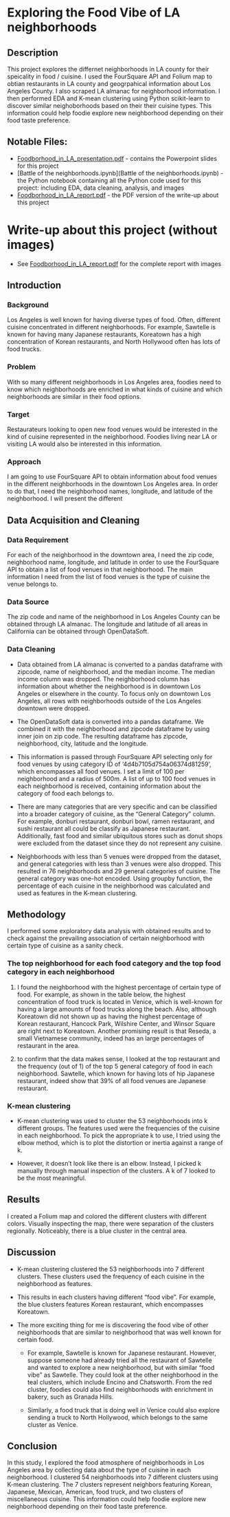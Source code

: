 # Exploring the Food Vibe of LA neighborhoods
## Description
This project explores the differnet neighborhoods in LA county for their speicality in food / cuisine. I used the FourSquare API and Folium map to obtian restaurants in LA county and geogrpahical information about Los Angeles County. I also scraped LA almanac for neighborhood information. I then performed EDA and K-mean clustering using Python scikit-learn to discover similar neighoborhoods based on their their cuisine types. This information could help foodie explore new neighborhood depending on their food taste preference.

## Notable Files:
* [Foodborhood_in_LA_presentation.pdf](Foodborhood_in_LA_presentation.pdf) - contains the Powerpoint slides for this project
* [Battle of the neighborhoods.ipynb](Battle of the neighborhoods.ipynb) - the Python notebook containing all the Python code used for this project: including EDA, data cleaning, analysis, and images
* [Foodborhood_in_LA_report.pdf](Foodborhood_in_LA_report.pdf) - the PDF version of the write-up about this project

# Write-up about this project (without images)
* See [Foodborhood_in_LA_report.pdf](Foodborhood_in_LA_report.pdf) for the complete report with images

## Introduction

### Background
Los Angeles is well known for having diverse types of food. Often, different cuisine concentrated in different neighborhoods. For example, Sawtelle is known for having many Japanese restaurants, Koreatown has a high concentration of Korean restaurants, and North Hollywood often has lots of food trucks. 
    
### Problem
With so many different neighborhoods in Los Angeles area, foodies need to know which neighborhoods are enriched in what kinds of cuisine and which neighborhoods are similar in their food options.

### Target
Restaurateurs looking to open new food venues would be interested in the kind of cuisine represented in the neighborhood. Foodies living near LA or visiting LA would also be interested in this information.
  
### Approach
I am going to use FourSquare API to obtain information about food venues in the different neighborhoods in the downtown Los Angeles area. In order to do that, I need the neighborhood names, longitude, and latitude of the neighborhood. I will present the different 
  
## Data Acquisition and Cleaning

### Data Requirement
For each of the neighborhood in the downtown area, I need the zip code, neighborhood name, longitude, and latitude in order to use the FourSquare API to obtain a list of food venues in that neighborhood. The main information I need from the list of food venues is the type of cuisine the venue belongs to.

### Data Source
The zip code and name of the neighborhood in Los Angeles County can be obtained through LA almanac. The longitude and latitude of all areas in California can be obtained through OpenDataSoft.
  
### Data Cleaning
- Data obtained from LA almanac is converted to a pandas dataframe with zipcode, name of neighborhood, and the median income. The median income column was dropped. The neighborhood column has information about whether the neighborhood is in downtown Los Angeles or elsewhere in the county. To focus only on downtown Los Angeles, all rows with neighborhoods outside of the Los Angeles downtown were dropped.
  
- The OpenDataSoft data is converted into a pandas dataframe. We combined it with the neighborhood and zipcode dataframe by using inner join on zip code. The resulting dataframe has zipcode, neighborhood, city, latitude and the longitude.
  
- This information is passed through FourSquare API selecting only for food venues by using category ID of ‘4d4b7105d754a06374d81259’, which encompasses all food venues. I set a limit of 100 per neighborhood and a radius of 500m. A list of up to 100 food venues in each neighborhood is received, containing information about the category of food each belongs to.

- There are many categories that are very specific and can be classified into a broader category of cuisine, as the “General Category” column. For example, donburi restaurant, donburi bowl, ramen restaurant, and sushi restaurant all could be classify as Japanese restaurant. Additionally, fast food and similar ubiquitous stores such as donut shops were excluded from the dataset since they do not represent any cuisine.

- Neighborhoods with less than 5 venues were dropped from the dataset, and general categories with less than 3 venues were also dropped. This resulted in 76 neighborhoods and 29 general categories of cuisine. The general category was one-hot encoded. Using groupby function, the percentage of each cuisine in the neighborhood was calculated and used as features in the K-mean clustering.


## Methodology
I performed some exploratory data analysis with obtained results and to check against the prevailing association of certain neighborhood with certain type of cuisine as a sanity check. 

### The top neighborhood for each food category and the top food category in each neighborhood
1. I found the neighborhood with the highest percentage of certain type of food. For example, as shown in the table below, the highest concentration of food truck is located in Venice, which is well-known for having a large amounts of food trucks along the beach. Also, although Koreatown did not shown up as having the highest percentage of Korean restaurant, Hancock Park, Wilshire Center, and Winsor Square are right next to Koreatown. Another promising result is that Reseda, a small Vietnamese community, indeed has an large percentages of restaurant in the area.



2. to confirm that the data makes sense, I looked at the top restaurant and the frequency (out of 1) of the top 5 general category of food in each neighborhood. Sawtelle, which known for having lots of hip Japanese restaurant, indeed show that 39% of all food venues are Japanese restaurant. 

### K-mean clustering
- K-mean clustering was used to cluster the 53 neighborhoods into k different groups. The features used were the frequencies of the cuisine in each neighborhood. To pick the appropriate k to use, I tried using the elbow method, which is to plot the distortion or inertia against a range of k.

- However, it doesn’t look like there is an elbow. Instead, I picked k manually through manual inspection of the clusters. A k of 7 looked to be the most meaningful.
  
## Results
I created a Folium map and colored the different clusters with different colors. Visually inspecting the map, there were separation of the clusters regionally. Noticeably, there is a blue cluster in the central area. 
  
## Discussion
- K-mean clustering clustered the 53 neighborhoods into 7 different clusters. These clusters used the frequency of each cuisine in the neighborhood as features. 

- This results in each clusters having different “food vibe”. For example, the blue clusters features Korean restaurant, which encompasses Koreatown.  

- The more exciting thing for me is discovering the food vibe of other neighborhoods that are similar to neighborhood that was well known for certain food.

  - For example, Sawtelle is known for Japanese restaurant. However, suppose someone had already tried all the restaurant of Sawtelle and wanted to explore a new neighborhood, but with similar “food vibe” as Sawtelle.  They could look at the other neighborhood in the teal clusters, which include Encino and Chatsworth. From the red cluster, foodies could also find neighborhoods with enrichment in bakery, such as Granada Hills.

  - Similarly, a food truck that is doing well in Venice could also explore sending a truck to North Hollywood, which belongs to the same cluster as Venice.

## Conclusion
In this study, I explored the food atmosphere of neighborhoods in Los Angeles area by collecting data about the type of cuisine in each neighborhood. I clustered 54 neighborhoods into 7 different clusters using K-mean clustering. The 7 clusters represent neighbors featuring Korean, Japanese, Mexican, American, food truck, and two clusters of miscellaneous cuisine. This information could help foodie explore new neighborhood depending on their food taste preference.
